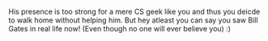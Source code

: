 His presence is too strong for a mere CS geek like you and thus you deicde to walk home without helping him. 
But hey atleast you can say you saw Bill Gates in real life now! (Even though no one will ever believe you) :) 